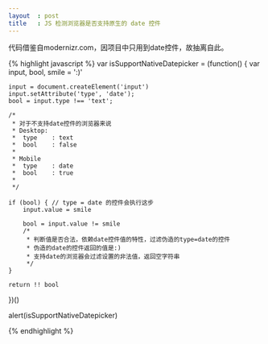```yaml
---
layout  : post
title   : JS 检测浏览器是否支持原生的 date 控件
---
```


代码借鉴自modernizr.com，因项目中只用到date控件，故抽离自此。

{% highlight javascript %}
var isSupportNativeDatepicker = (function() {
    var input, bool, smile = ':)'

    input = document.createElement('input')
    input.setAttribute('type', 'date');
    bool = input.type !== 'text';

    /* 
     * 对于不支持date控件的浏览器来说
     * Desktop: 
     *  type    : text
     *  bool    : false 
     *
     * Mobile
     *  type    : date
     *  bool    : true
     *
     */

    if (bool) { // type = date 的控件会执行这步
        input.value = smile

        bool = input.value != smile 
        /*
         * 判断值是否合法，依赖date控件值的特性，过滤伪造的type=date的控件
         * 伪造的date的控件返回的值是:)
         * 支持date的浏览器会过滤设置的非法值，返回空字符串
         */
    }

    return !! bool
})()

alert(isSupportNativeDatepicker)

{% endhighlight %}
